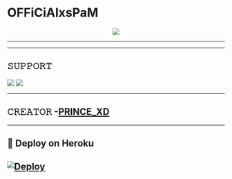 
# OFFiCiAlxsPaM

<p align="center">
  <img src="https://te.legra.ph/file/f7d9ea881402cb781cab2.jpg">
</p>



----



-------------------------------------------------

## 𝚂𝚄𝙿𝙿𝙾𝚁𝚃 
                          
<a href="https://t.me/XO_XPM"><img src="https://img.shields.io/badge/Join-SUPPORT%20GROUP-red.svg?logo=Telegram"></a>
<a href="https://t.me/OFFICIAL_FBAN_GROUP"><img src="https://img.shields.io/badge/Join-SUPPORT%20CHANNEL-red.svg?logo=Telegram"></a>

-------------------------------------------------

## 𝙲𝚁𝙴𝙰𝚃𝙾𝚁 -[PRINCE_XD](https://t.me/PRINCE_XD_008)

-------------------------------------------------

## 🚀 Deploy on Heroku 
[![Deploy](https://www.herokucdn.com/deploy/button.svg)](https://heroku.com/deploy?template=https://github.com/Prommusic/OFFiCiALXsPaM)
------------------------------------------------

